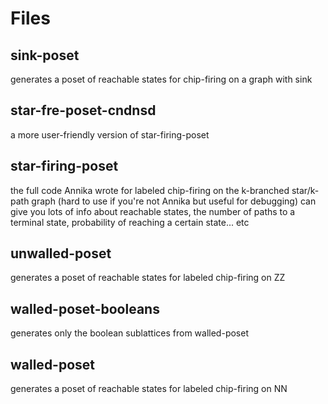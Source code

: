 # Files

## sink-poset
generates a poset of reachable states for chip-firing on a graph with sink

## star-fre-poset-cndnsd
a more user-friendly version of star-firing-poset

## star-firing-poset
the full code Annika wrote for labeled chip-firing on the k-branched star/k-path graph (hard to use if you're not Annika but useful for debugging)
can give you lots of info about reachable states, the number of paths to a terminal state, probability of reaching a certain state... etc

## unwalled-poset
generates a poset of reachable states for labeled chip-firing on ZZ

## walled-poset-booleans
generates only the boolean sublattices from walled-poset

## walled-poset
generates a poset of reachable states for labeled chip-firing on NN
